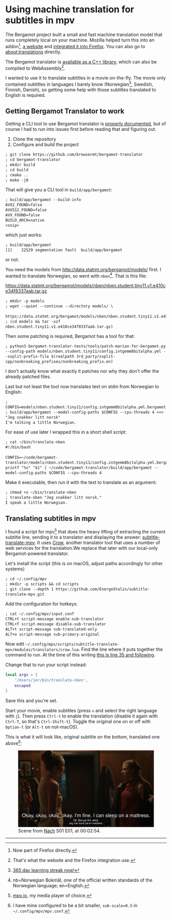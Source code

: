# Using machine translation for subtitles in mpv

The Bergamot project built a small and fast machine translation model that runs completely local on your machine.
Mozilla helped turn this into an addon[^1], [a website][moztranslate]
and [integrated it into Firefox][ffxtranslate].
You can also go to <about:translations> directly.

The Bergamot translator is [available as a C++ library][cpp],
which can also be compiled to WebAssembly[^2].

I wanted to use it to translate subtitles in a movie on-the-fly.
The movie only contained subtitles in languages I barely know (Norwegian[^3], Swedish, Finnish, Danish),
so getting some help with those subtitles translated to English is required.

## Getting Bergamot Translator to work

Getting a CLI tool to use Bergamot translator is [properly documented][bergamot-docs],
but of course I had to run into issues first before reading that and figuring out.

1. Clone the repository
2. Configure and build the project

```
; git clone https://github.com/browsermt/bergamot-translator
; cd bergamot-translator
; mkdir build
; cd build
; cmake ..
; make -j8
```

That will give you a CLI tool in `build/app/bergamot`:

```
; build/app/bergamot --build-info
AVX2_FOUND=false
AVX512_FOUND=false
AVX_FOUND=false
BUILD_ARCH=native
<snip>
```

which just works:

```
; build/app/bergamot
[1]    22529 segmentation fault  build/app/bergamot
```

or not.

You need the models from <http://data.statmt.org/bergamot/models/> first.
I wanted to translate Norwegian, so went with `nben`[^4]. That is this file:

<https://data.statmt.org/bergamot/models/nben/nben.student.tiny11.v1.e410ce34f8337aab.tar.gz>

```
; mkdir -p models
; wget --quiet --continue --directory models/ \
    https://data.statmt.org/bergamot/models/nben/nben.student.tiny11.v1.e410ce34f8337aab.tar.gz
; (cd models && tar -xzf nben.student.tiny11.v1.e410ce34f8337aab.tar.gz)
```

Then some patching is required, Bergamot has a tool for that:

```
; python3 bergamot-translator-tests/tools/patch-marian-for-bergamot.py --config-path models/nben.student.tiny11/config.intgemm8bitalpha.yml --ssplit-prefix-file $(realpath 3rd_party/ssplit-cpp/nonbreaking_prefixes/nonbreaking_prefix.en)
```

I don't actually know what exactly it patches nor why they don't offer the already patched files.

Last but not least the tool now translates text on stdin from Norwegian to English:

```
; CONFIG=models/nben.student.tiny11/config.intgemm8bitalpha.yml.bergamot.yml
; build/app/bergamot --model-config-paths $CONFIG --cpu-threads 4 <<< "Jeg snakker litt norsk"
I'm talking a little Norwegian.
```

For ease of use later I wrapped this in a short shell script:

```
; cat ~/bin/translate-nben
#!/bin/bash

CONFIG=~/code/bergamot-translator/models/nben.student.tiny11/config.intgemm8bitalpha.yml.bergamot.yml
printf "%s" "$1" | ~/code/bergamot-translator/build/app/bergamot --model-config-paths $CONFIG --cpu-threads 4
```

Make it executable, then run it with the text to translate as an argument:

```
; chmod +x ~/bin/translate-nben
; translate-nben "Jeg snakker litt norsk."
I speak a little Norwegian.
```

## Translating subtitles in mpv

I found a script for mpv[^5] that does the heavy lifting of extracting the current subtitle line,
sending it to a translator and displaying the answer: [subtitle-translate-mpv].
It uses [Crow], another translator tool that uses a number of web services for the translation.We replace that later with our local-only Bergamot-powered translator.

Let's install the script (this is on macOS, adjust paths accordingly for other systems)

```
; cd ~/.config/mpv
; mkdir -p scripts && cd scripts
; git clone --depth 1 https://github.com/EnergoStalin/subtitle-translate-mpv.git
```

Add the configuration for hotkeys:

```
; cat ~/.config/mpv/input.conf
CTRL+t script-message enable-sub-translator
CTRL+T script-message disable-sub-translator
ALT+t script-message sub-translated-only
ALT+o script-message sub-primary-original
```

Now edit `~/.config/mpv/scripts/subtitle-translate-mpv/modules/translators/crow.lua`.
Find the line where it puts together the command to run.
At the time of this writing [this is line 35 and following](https://github.com/EnergoStalin/subtitle-translate-mpv/blob/8224172179ebd829a1000704f375db5f047c157e/modules/translators/crow.lua#L35-L40).

Change that to run your script instead:

```lua
local args = {
	'/Users/jer/bin/translate-nben',
	escaped
}
```

Save this and you're set.

Start your movie, enable subtitles (press `v` and select the right language with `j`).
Then press `Ctrl-t` to enable the translation (disable it again with `Ctrl-T`, so that's `Ctrl-Shift-t`).
Toggle the original one on or off with `Option-t` (or `Alt-t` on not-macOS).

This is what it will look like, original subtitle on the bottom, translated one above[^6]:

<figure>
  <img src="nach-screenshot-with-subtitles.jpg" alt="The two main characters, Selma and Elin. Norwegian subtitle on the bottom: Ok. Det går fint, altså. Jeg kan sove på en madrass. English translation in a bigger font above that: Okay, okay, okay, okay. I mean, it's okay. I can sleep on a mattress.">
  <figcaption>
  Scene from <a href="https://www.imdb.com/title/tt14534548/">Nach</a> S01 E01, at 00:02:54.
  </figcaption>
</figure>

---

[^1]: Now part of Firefox directly.

[^2]: That's what the website and the Firefox integration use.

[^3]: [365 day learning streak now!](https://hachyderm.io/@jer/111691269347746755)

[^4]: nb=Norwegian Bokmål, one of the official written standards of the Norwegian language; en=English.

[^5]: [mpv.io][mpv], my media player of choice.

[^6]: I have mine configured to be a bit smaller, `sub-scale=0.5` in `~/.config/mpv/mpv.conf`.

[bergamot]: https://browser.mt/
[moztranslate]: https://mozilla.github.io/translate/
[ffxtranslate]: https://www.mozilla.org/en-US/firefox/features/translate/
[cpp]: https://github.com/browsermt/bergamot-translator
[bergamot-docs]: https://browser.mt/docs/main/marian-integration.html#building-bergamot-translator
[mpv]: https://mpv.io
[subtitle-translate-mpv]: https://github.com/EnergoStalin/subtitle-translate-mpv
[nach]: https://www.imdb.com/title/tt14534548/
[crow]: https://crow-translate.github.io/

